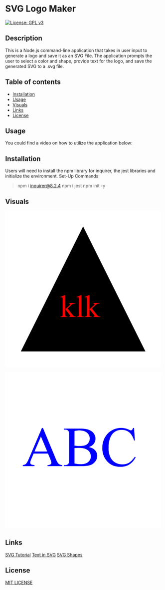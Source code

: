 # SVG Logo Maker

[![License: GPL v3](https://img.shields.io/badge/license-MIT-red)](https://www.gnu.org/licenses/gpl-3.0)

## Description

This is a Node.js command-line application that takes in user input to generate a logo and save it as an SVG File. The application prompts the user to select a color and shape, provide text for the logo, and save the generated SVG to a .svg file.

## Table of contents

- [Installation](#Installation)
- [Usage](#Usage)
- [Visuals](#Visuals)
- [Links](#Link)
- [License](#License)

## Usage

You could find a video on how to utilize the application below:

## Installation

Users will need to install the npm library for inquirer, the jest libraries and initialize the environment.
Set-Up Commands:

> npm i inquirer@8.2.4
> npm i jest
> npm init -y

## Visuals

![This is an image](./assets/SVG%20logo.png)

![This is an image](./assets/SVGlogo2.png)

## Links

[SVG Tutorial](https://developer.mozilla.org/en-US/docs/Web/SVG/Tutorial)
[Text in SVG](https://developer.mozilla.org/en-US/docs/Web/SVG/Tutorial/Texts)
[SVG Shapes](https://developer.mozilla.org/en-US/docs/Web/SVG/Tutorial/Basic_Shapes)

## License

[MIT LICENSE](https://raw.githubusercontent.com/Ruskin20/SVG-LOGO-MAKER/master/LICENSE)
